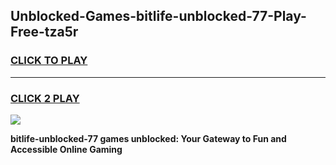 
## Unblocked-Games-bitlife-unblocked-77-Play-Free-tza5r
<h3>
<a href="https://premium76.site?title=bitlife-unblocked-77&ref=17A">CLICK TO PLAY</a></h3>
<hr>

<h3>
<a href="https://premium76.site?title=bitlife-unblocked-77&ref=17A">CLICK 2 PLAY</a>
  
</h3>

<a href="https://premium76.site?title=bitlife-unblocked-77&ref=17A"><img src="https://clearcache.store/games.png"></a>


**bitlife-unblocked-77 games unblocked: Your Gateway to Fun and Accessible Online Gaming**
